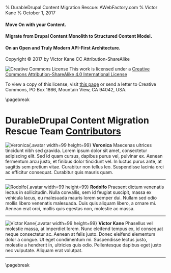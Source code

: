 % DurableDrupal Content Migration Rescue: AWebFactory.com
% Victor Kane
% October 1, 2017

#### Move On with your Content.

#### Migrate from Drupal Content Monolith to Structured Content Model.

#### On an Open and Truly Modern API-First Architecture.

Copyright © 2017 by Victor Kane CC Attribution-ShareAlike

![Creative Commons License](https://i.creativecommons.org/l/by-sa/4.0/88x31.png) This work is licensed under a [Creative Commons Attribution-ShareAlike 4.0 International License](http://creativecommons.org/licenses/by-sa/4.0/)

To view a copy of this license, visit [this page](http://creativecommons.org/licenses/by-sa/4.0/) or send a letter to Creative Commons, PO Box 1866, Mountain View, CA 94042, USA.

\pagebreak

# DurableDrupal Content Migration Rescue Team [Contributors](https://github.com/DurableDrupal/awebfactory-content-migration-rescue/graphs/contributors)

![Veronica](http://res.cloudinary.com/awebfactory/image/upload/v1508330583/pub/cmr/avatar-vv.png){.avatar width=99 height=99} **Veronica** Maecenas ultrices tincidunt nibh sed gravida. Lorem ipsum dolor sit amet, consectetur adipiscing elit. Sed id quam cursus, dapibus purus vel, pulvinar ex. Aenean fermentum arcu justo, et finibus dolor tincidunt vel. In luctus purus ante, at sagittis sem pretium vitae. Curabitur non tellus leo. Suspendisse lacinia orci ac efficitur consequat. Curabitur quis mauris quam.

---

![Rodolfo](http://res.cloudinary.com/awebfactory/image/upload/v1508330565/pub/cmr/avatar-rg.png){.avatar width=99 height=99} **Rodolfo** Praesent dictum venenatis lectus in sollicitudin. Nulla convallis, sem id feugiat suscipit, massa ex vehicula lacus, eu malesuada mauris lorem semper dui. Nullam sed odio mollis libero venenatis malesuada. Duis quis aliquam libero, a ornare mi. Aenean erat orci, mollis quis egestas non, molestie ac massa.

---

![Victor Kane](http://res.cloudinary.com/awebfactory/image/upload/v1508330573/pub/cmr/avatar-vk.jpg){.avatar width=99 height=99} **Victor Kane** Phasellus vel molestie massa, at imperdiet lorem. Nunc eleifend tempus ex, id consequat neque consectetur ac. Aenean at felis justo. Donec eleifend elementum dolor a congue. Ut eget condimentum mi. Suspendisse lectus justo, molestie a hendrerit in, ultricies quis odio. Pellentesque dapibus eget justo nec vulputate. Aliquam erat volutpat.

---

\pagebreak
